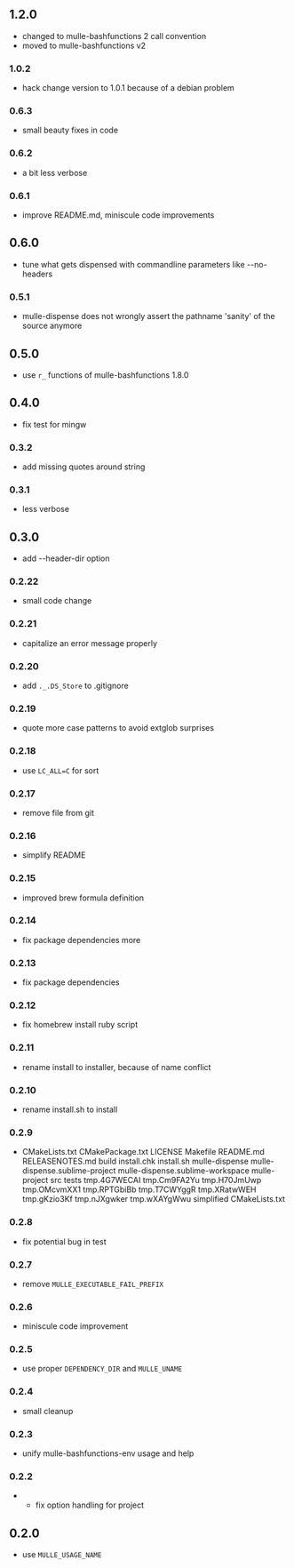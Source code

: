 ## 1.2.0

* changed to mulle-bashfunctions 2 call convention
* moved to mulle-bashfunctions v2


### 1.0.2

* hack change version to 1.0.1 because of a debian problem

### 0.6.3

* small beauty fixes in code

### 0.6.2

* a bit less verbose

### 0.6.1

* improve README.md, miniscule code improvements

## 0.6.0

* tune what gets dispensed with commandline parameters like --no-headers


### 0.5.1

* mulle-dispense does not wrongly assert the pathname 'sanity' of the source anymore

## 0.5.0

* use `r_` functions of mulle-bashfunctions 1.8.0


## 0.4.0

* fix test for mingw


### 0.3.2

* add missing quotes around string

### 0.3.1

* less verbose

## 0.3.0

* add --header-dir option


### 0.2.22

* small code change

### 0.2.21

* capitalize an error message properly

### 0.2.20

* add `._.DS_Store` to .gitignore

### 0.2.19

* quote more case patterns to avoid extglob surprises

### 0.2.18

* use `LC_ALL=C` for sort

### 0.2.17

* remove file from git

### 0.2.16

* simplify README

### 0.2.15

* improved brew formula definition

### 0.2.14

* fix package dependencies more

### 0.2.13

* fix package dependencies

### 0.2.12

* fix homebrew install ruby script

### 0.2.11

* rename install to installer, because of name conflict

### 0.2.10

* rename install.sh to install

### 0.2.9

* CMakeLists.txt CMakePackage.txt LICENSE Makefile README.md RELEASENOTES.md build install.chk install.sh mulle-dispense mulle-dispense.sublime-project mulle-dispense.sublime-workspace mulle-project src tests tmp.4G7WECAI tmp.Cm9FA2Yu tmp.H70JmUwp tmp.OMcvmXX1 tmp.RPTGbiBb tmp.T7CWYggR tmp.XRatwWEH tmp.gKzio3Kf tmp.nJXgwker tmp.wXAYgWwu simplified CMakeLists.txt

### 0.2.8

* fix potential bug in test

### 0.2.7

* remove `MULLE_EXECUTABLE_FAIL_PREFIX`

### 0.2.6

* miniscule code improvement

### 0.2.5

* use proper `DEPENDENCY_DIR` and `MULLE_UNAME`

### 0.2.4

* small cleanup

### 0.2.3

* unify mulle-bashfunctions-env usage and help

### 0.2.2

* * fix option handling for project

## 0.2.0

* use `MULLE_USAGE_NAME`

